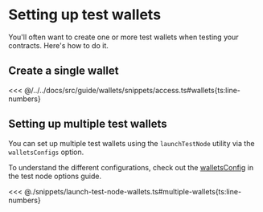 # Setting up test wallets

You'll often want to create one or more test wallets when testing your contracts. Here's how to do it.

## Create a single wallet

<<< @/../../docs/src/guide/wallets/snippets/access.ts#wallets{ts:line-numbers}

## Setting up multiple test wallets

You can set up multiple test wallets using the `launchTestNode` utility via the `walletsConfigs` option.

To understand the different configurations, check out the [walletsConfig](./test-node-options.md#walletsconfig) in the test node options guide.

<<< @./snippets/launch-test-node-wallets.ts#multiple-wallets{ts:line-numbers}
